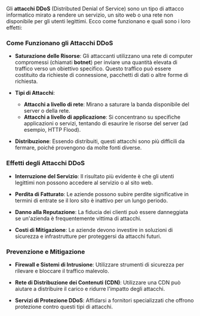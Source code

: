 Gli **attacchi DDoS** (Distributed Denial of Service) sono un tipo di attacco informatico mirato a rendere un servizio, un sito web o una rete non disponibile per gli utenti legittimi. Ecco come funzionano e quali sono i loro effetti:

### Come Funzionano gli Attacchi DDoS

- **Saturazione delle Risorse**: Gli attaccanti utilizzano una rete di computer compromessi (chiamati **botnet**) per inviare una quantità elevata di traffico verso un obiettivo specifico. Questo traffico può essere costituito da richieste di connessione, pacchetti di dati o altre forme di richiesta.
  
- **Tipi di Attacchi**:
  - **Attacchi a livello di rete**: Mirano a saturare la banda disponibile del server o della rete.
  - **Attacchi a livello di applicazione**: Si concentrano su specifiche applicazioni o servizi, tentando di esaurire le risorse del server (ad esempio, HTTP Flood).
  
- **Distribuzione**: Essendo distribuiti, questi attacchi sono più difficili da fermare, poiché provengono da molte fonti diverse.

### Effetti degli Attacchi DDoS

- **Interruzione del Servizio**: Il risultato più evidente è che gli utenti legittimi non possono accedere al servizio o al sito web.
  
- **Perdita di Fatturato**: Le aziende possono subire perdite significative in termini di entrate se il loro sito è inattivo per un lungo periodo.

- **Danno alla Reputazione**: La fiducia dei clienti può essere danneggiata se un'azienda è frequentemente vittima di attacchi.

- **Costi di Mitigazione**: Le aziende devono investire in soluzioni di sicurezza e infrastrutture per proteggersi da attacchi futuri.

### Prevenzione e Mitigazione

- **Firewall e Sistemi di Intrusione**: Utilizzare strumenti di sicurezza per rilevare e bloccare il traffico malevolo.
  
- **Rete di Distribuzione dei Contenuti (CDN)**: Utilizzare una CDN può aiutare a distribuire il carico e ridurre l'impatto degli attacchi.

- **Servizi di Protezione DDoS**: Affidarsi a fornitori specializzati che offrono protezione contro questi tipi di attacchi.

